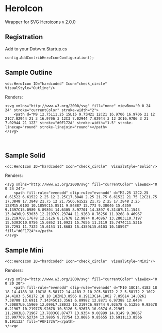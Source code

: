 # HeroIcon

Wrapper for SVG [Heroicons](https://heroicons.com/) v 2.0.0

## Registration

Add to your Dotvvm.Startup.cs

```config.AddContribHeroIconConfiguration();```

## Sample Outline

```DOTHTML
<dc:HeroIcon ID="hardcoded" Icon="check_circle"  VisualStyle="Outline"/>
```

Renders:

```DOTHTML
<svg xmlns="http://www.w3.org/2000/svg" fill="none" viewBox="0 0 24 24" stroke="currentColor" stroke-width="2">
    <path d="M9 12.75L11.25 15L15 9.75M21 12C21 16.9706 16.9706 21 12 21C7.02944 21 3 16.9706 3 12C3 7.02944 7.02944 3 12 3C16.9706 3 21 7.02944 21 12Z" stroke="#0F172A" stroke-width="1.5" stroke-linecap="round" stroke-linejoin="round"></path>
</svg>
```

<br />

## Sample Solid

```DOTHTML
<dc:HeroIcon ID="hardcoded" Icon="check_circle"  VisualStyle="Solid"/>
```

Renders:

```DOTHTML
<svg xmlns="http://www.w3.org/2000/svg" fill="currentColor" viewBox="0 0 24 24">
    <path fill-rule="evenodd" clip-rule="evenodd" d="M2.25 12C2.25 6.61522 6.61522 2.25 12 2.25C17.3848 2.25 21.75 6.61522 21.75 12C21.75 17.3848 17.3848 21.75 12 21.75C6.61522 21.75 2.25 17.3848 2.25 12ZM15.6103 10.1859C15.8511 9.84887 15.773 9.38046 15.4359 9.1397C15.0989 8.89894 14.6305 8.97701 14.3897 9.31407L11.1543 13.8436L9.53033 12.2197C9.23744 11.9268 8.76256 11.9268 8.46967 12.2197C8.17678 12.5126 8.17678 12.9874 8.46967 13.2803L10.7197 15.5303C10.8756 15.6862 11.0921 15.7656 11.3119 15.7474C11.5316 15.7293 11.7322 15.6153 11.8603 15.4359L15.6103 10.1859Z" fill="#0F172A"></path>
</svg>
```

## Sample Mini

```DOTHTML
<dc:HeroIcon ID="hardcoded" Icon="check_circle"  VisualStyle="Mini"/>
```

Renders:

```DOTHTML
<svg xmlns="http://www.w3.org/2000/svg" fill="currentColor" viewBox="0 0 20 20">
    <path fill-rule="evenodd" clip-rule="evenodd" d="M10 18C14.4183 18 18 14.4183 18 10C18 5.58172 14.4183 2 10 2C5.58172 2 2 5.58172 2 10C2 14.4183 5.58172 18 10 18ZM13.8566 8.19113C14.1002 7.85614 14.0261 7.38708 13.6911 7.14345C13.3561 6.89982 12.8871 6.97388 12.6434 7.30887L9.15969 12.099L7.28033 10.2197C6.98744 9.92678 6.51256 9.92678 6.21967 10.2197C5.92678 10.5126 5.92678 10.9874 6.21967 11.2803L8.71967 13.7803C8.87477 13.9354 9.08999 14.0149 9.30867 13.9977C9.52734 13.9805 9.72754 13.8685 9.85655 13.6911L13.8566 8.19113Z" fill="#0F172A"></path>
</svg>
```